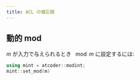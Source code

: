 ```yaml
---
title: ACL の備忘録
---
```


## 動的 mod

$m$ が入力で与えられるとき $\mod m$ に設定するには:

``` cpp
using mint = atcoder::modint;
mint::set_mod(m)
```
